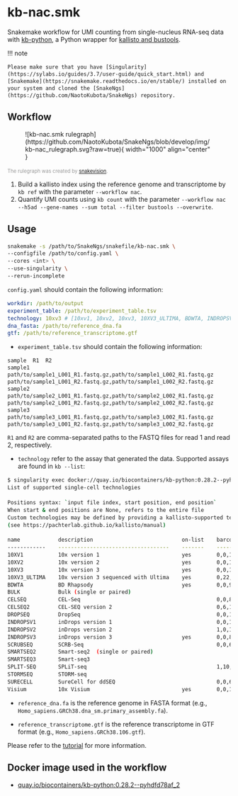 # kb-nac.smk

Snakemake workflow for UMI counting from single-nucleus RNA-seq data with [kb-python](https://github.com/pachterlab/kb_python), a Python wrapper for [kallisto and bustools](https://www.kallistobus.tools/).

!!! note

    Please make sure that you have [Singularity](https://sylabs.io/guides/3.7/user-guide/quick_start.html) and [Snakemake](https://snakemake.readthedocs.io/en/stable/) installed on your system and cloned the [SnakeNgs](https://github.com/NaotoKubota/SnakeNgs) repository.

## Workflow

<figure markdown="span">
	![kb-nac.smk rulegraph](https://github.com/NaotoKubota/SnakeNgs/blob/develop/img/kb-nac_rulegraph.svg?raw=true){ width="1000" align="center" }
</figure>

<span style="font-size: 0.8em; color: rgba(0, 0, 0, 0.4);">The rulegraph was created by [snakevision](https://github.com/OpenOmics/snakevision).</span>

1. Build a kallisto index using the reference genome and transcriptome by `kb ref` with the parameter `--workflow nac`.
2. Quantify UMI counts using `kb count` with the parameter `--workflow nac --h5ad --gene-names --sum total --filter bustools --overwrite`.

## Usage

``` bash
snakemake -s /path/to/SnakeNgs/snakefile/kb-nac.smk \
--configfile /path/to/config.yaml \
--cores <int> \
--use-singularity \
--rerun-incomplete
```

`config.yaml` should contain the following information:

``` yaml
workdir: /path/to/output
experiment_table: /path/to/experiment_table.tsv
technology: 10xv3 # [10xv1, 10xv2, 10xv3, 10XV3_ULTIMA, BDWTA, INDROPSV3, Visium]
dna_fasta: /path/to/reference_dna.fa
gtf: /path/to/reference_transcriptome.gtf
```

- `experiment_table.tsv` should contain the following information:

``` text
sample  R1  R2
sample1 path/to/sample1_L001_R1.fastq.gz,path/to/sample1_L002_R1.fastq.gz path/to/sample1_L001_R2.fastq.gz,path/to/sample1_L002_R2.fastq.gz
sample2 path/to/sample2_L001_R1.fastq.gz,path/to/sample2_L002_R1.fastq.gz path/to/sample2_L001_R2.fastq.gz,path/to/sample2_L002_R2.fastq.gz
sample3 path/to/sample3_L001_R1.fastq.gz,path/to/sample3_L002_R1.fastq.gz path/to/sample3_L001_R2.fastq.gz,path/to/sample3_L002_R2.fastq.gz
```

`R1` and `R2` are comma-separated paths to the FASTQ files for read 1 and read 2, respectively.

- `technology` refer to the assay that generated the data. Supported assays are found in `kb --list`:

``` bash
$ singularity exec docker://quay.io/biocontainers/kb-python:0.28.2--pyhdfd78af_2 kb --list
List of supported single-cell technologies

Positions syntax: `input file index, start position, end position`
When start & end positions are None, refers to the entire file
Custom technologies may be defined by providing a kallisto-supported technology string
(see https://pachterlab.github.io/kallisto/manual)

name            description                            on-list    barcode                    umi        cDNA
------------    -----------------------------------    -------    -----------------------    -------    -----------------------
10XV1           10x version 1                          yes        0,0,14                     1,0,10     2,None,None
10XV2           10x version 2                          yes        0,0,16                     0,16,26    1,None,None
10XV3           10x version 3                          yes        0,0,16                     0,16,28    1,None,None
10XV3_ULTIMA    10x version 3 sequenced with Ultima    yes        0,22,38                    0,38,50    0,62,None
BDWTA           BD Rhapsody                            yes        0,0,9 0,21,30 0,43,52      0,52,60    1,None,None
BULK            Bulk (single or paired)                                                                 0,None,None 1,None,None
CELSEQ          CEL-Seq                                           0,0,8                      0,8,12     1,None,None
CELSEQ2         CEL-SEQ version 2                                 0,6,12                     0,0,6      1,None,None
DROPSEQ         DropSeq                                           0,0,12                     0,12,20    1,None,None
INDROPSV1       inDrops version 1                                 0,0,11 0,30,38             0,42,48    1,None,None
INDROPSV2       inDrops version 2                                 1,0,11 1,30,38             1,42,48    0,None,None
INDROPSV3       inDrops version 3                      yes        0,0,8 1,0,8                1,8,14     2,None,None
SCRUBSEQ        SCRB-Seq                                          0,0,6                      0,6,16     1,None,None
SMARTSEQ2       Smart-seq2  (single or paired)                                                          0,None,None 1,None,None
SMARTSEQ3       Smart-seq3                                                                   0,11,19    0,11,None 1,None,None
SPLIT-SEQ       SPLiT-seq                                         1,10,18 1,48,56 1,78,86    1,0,10     0,None,None
STORMSEQ        STORM-seq                                                                    1,0,8      0,None,None 1,14,None
SURECELL        SureCell for ddSEQ                                0,0,6 0,21,27 0,42,48      0,51,59    1,None,None
Visium          10x Visium                             yes        0,0,16                     0,16,28    1,None,None
```

- `reference_dna.fa` is the reference genome in FASTA format (e.g., `Homo_sapiens.GRCh38.dna_sm.primary_assembly.fa`).

- `reference_transcriptome.gtf` is the reference transcriptome in GTF format (e.g., `Homo_sapiens.GRCh38.106.gtf`).

Please refer to the [tutorial](../tutorial/snRNAseq_count.md) for more information.

## Docker image used in the workflow

- [quay.io/biocontainers/kb-python:0.28.2--pyhdfd78af_2](https://quay.io/repository/biocontainers/kb-python)
